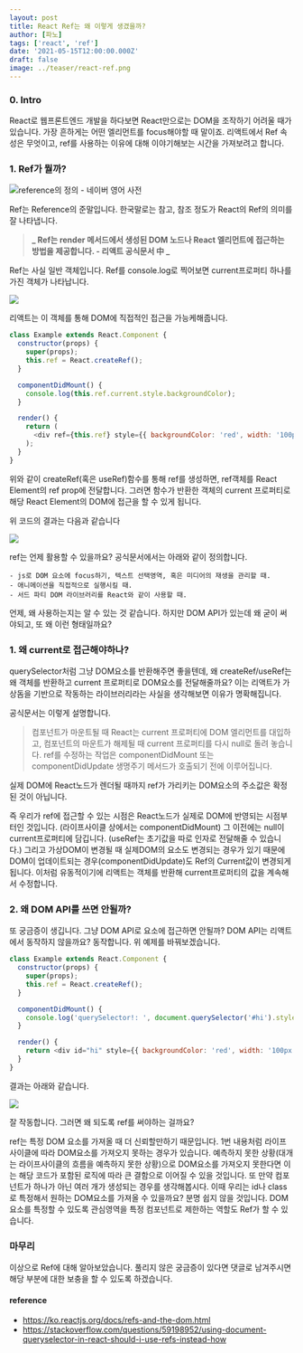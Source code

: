 ```yaml
---
layout: post
title: React Ref는 왜 이렇게 생겼을까?
author: [파노]
tags: ['react', 'ref']
date: '2021-05-15T12:00:00.000Z'
draft: false
image: ../teaser/react-ref.png
---
```


### 0. Intro

React로 웹프론트엔드 개발을 하다보면 React만으로는 DOM을 조작하기 어려울 때가 있습니다.
가장 흔하게는 어떤 엘리먼트를 focus해야할 때 말이죠. 리액트에서 Ref 속성은 무엇이고, ref를 사용하는 이유에 대해 이야기해보는 시간을 가져보려고 합니다.

### 1. Ref가 뭘까?

![reference의 정의 - 네이버 영어 사전](https://images.velog.io/images/fan/post/ba2c2401-6a86-403f-890c-caeca7b528b1/image.png)

Ref는 Reference의 준말입니다. 한국말로는 참고, 참조 정도가 React의 Ref의 의미를 잘 나타냅니다.

> **_ Ref는 render 메서드에서 생성된 DOM 노드나 React 엘리먼트에 접근하는 방법을 제공합니다. - 리액트 공식문서 中 _**

Ref는 사실 일반 객체입니다. Ref를 console.log로 찍어보면 current프로퍼티 하나를 가진 객체가 나타납니다.

![](https://images.velog.io/images/fan/post/d0e6c0c3-db9a-4991-8251-81e619f6df18/image.png)

리액트는 이 객체를 통해 DOM에 직접적인 접근을 가능케해줍니다.

```js
class Example extends React.Component {
  constructor(props) {
    super(props);
    this.ref = React.createRef();
  }

  componentDidMount() {
    console.log(this.ref.current.style.backgroundColor);
  }

  render() {
    return (
      <div ref={this.ref} style={{ backgroundColor: 'red', width: '100px', height: '100px' }} />
    );
  }
}
```

위와 같이 createRef(혹은 useRef)함수를 통해 ref를 생성하면, ref객체를 React Element의 ref prop에 전달합니다. 그러면 함수가 반환한 객체의 current 프로퍼티로 해당 React Element의 DOM에 접근을 할 수 있게 됩니다.

위 코드의 결과는 다음과 같습니다

![](https://images.velog.io/images/fan/post/d0bc7d0b-f063-41a1-8977-070cd5c9341a/image.png)

ref는 언제 활용할 수 있을까요? 공식문서에서는 아래와 같이 정의합니다.

    - js로 DOM 요소에 focus하기, 텍스트 선택영역, 혹은 미디어의 재생을 관리할 때.
    - 애니메이션을 직접적으로 실행시킬 때.
    - 서드 파티 DOM 라이브러리를 React와 같이 사용할 때.

언제, 왜 사용하는지는 알 수 있는 것 같습니다. 하지만 DOM API가 있는데 왜 굳이 써야되고, 또 왜 이런 형태일까요?

### 1. 왜 current로 접근해야하나?

querySelector처럼 그냥 DOM요소를 반환해주면 좋을텐데, 왜 createRef/useRef는 왜 객체를 반환하고 current 프로퍼티로 DOM요소를 전달해줄까요? 이는 리액트가 가상돔을 기반으로 작동하는 라이브러리라는 사실을 생각해보면 이유가 명확해집니다.

공식문서는 이렇게 설명합니다.

> 컴포넌트가 마운트될 때 React는 current 프로퍼티에 DOM 엘리먼트를 대입하고, 컴포넌트의 마운트가 해제될 때 current 프로퍼티를 다시 null로 돌려 놓습니다. ref를 수정하는 작업은 componentDidMount 또는 componentDidUpdate 생명주기 메서드가 호출되기 전에 이루어집니다.

실제 DOM에 React노드가 렌더될 때까지 ref가 가리키는 DOM요소의 주소값은 확정된 것이 아닙니다.

즉 우리가 ref에 접근할 수 있는 시점은 React노드가 실제로 DOM에 반영되는 시점부터인 것입니다. (라이프사이클 상에서는 componentDidMount) 그 이전에는 null이 current프로퍼티에 담깁니다. (useRef는 초기값을 따로 인자로 전달해줄 수 있습니다.)
그리고 가상DOM이 변경될 때 실제DOM의 요소도 변경되는 경우가 있기 때문에 DOM이 업데이트되는 경우(componentDidUpdate)도 Ref의 Current값이 변경되게 됩니다. 이처럼 유동적이기에 리액트는 객체를 반환해 current프로퍼티의 값을 계속해서 수정합니다.

### 2. 왜 DOM API를 쓰면 안될까?

또 궁금증이 생깁니다. 그냥 DOM API로 요소에 접근하면 안될까?
DOM API는 리액트에서 동작하지 않을까요? 동작합니다.
위 예제를 바꿔보겠습니다.

```js
class Example extends React.Component {
  constructor(props) {
    super(props);
    this.ref = React.createRef();
  }

  componentDidMount() {
    console.log('querySelector!: ', document.querySelector('#hi').style.backgroundColor);
  }

  render() {
    return <div id="hi" style={{ backgroundColor: 'red', width: '100px', height: '100px' }} />;
  }
}
```

결과는 아래와 같습니다.

![](https://images.velog.io/images/fan/post/f051993a-7293-4b64-9c95-c7237ae38c94/image.png)

잘 작동합니다. 그러면 왜 되도록 ref를 써야하는 걸까요?

ref는 특정 DOM 요소를 가져올 때 더 신뢰할만하기 때문입니다.
1번 내용처럼 라이프사이클에 따라 DOM요소를 가져오지 못하는 경우가 있습니다. 예측하지 못한 상황(대개는 라이프사이클의 흐름을 예측하지 못한 상황)으로 DOM요소를 가져오지 못한다면 이는 해당 코드가 포함된 로직에 따라 큰 결함으로 이어질 수 있을 것입니다. 또 만약 컴포넌트가 하나가 아닌 여러 개가 생성되는 경우를 생각해봅시다. 이때 우리는 id나 class로 특정해서 원하는 DOM요소를 가져올 수 있을까요? 분명 쉽지 않을 것입니다. DOM요소를 특정할 수 있도록 관심영역을 특정 컴포넌트로 제한하는 역할도 Ref가 할 수 있습니다.

### 마무리

이상으로 Ref에 대해 알아보았습니다. 풀리지 않은 궁금증이 있다면 댓글로 남겨주시면 해당 부분에 대한 보충을 할 수 있도록 하겠습니다.

#### reference

- https://ko.reactjs.org/docs/refs-and-the-dom.html
- https://stackoverflow.com/questions/59198952/using-document-queryselector-in-react-should-i-use-refs-instead-how
